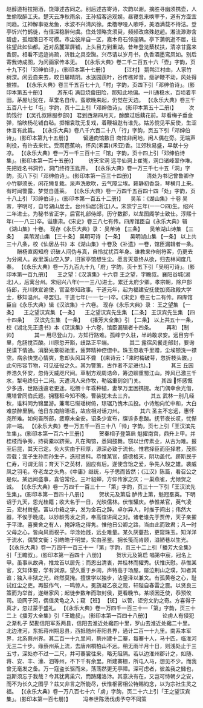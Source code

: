 <!-- { "loadSidebar": true } -->
赵醇道相拉把酒，饶簿述古同之。别后述古寄诗，次韵以谢。摘胜寻幽须携壶，人生偷取醉工夫。楚天云净秋雨余，王孙招客追观娱。昼寝忽来唤宰予，道有方壶宜同趋。江神解事驱龙鱼，水波不兴清风徐。柔橹咿哑人歌呼，美酒满载不待沽。登亭忻兴竹鹤徙，有径深稳醉何虞。住处领略贪须臾，频频改席殊趑趄。湘流渺渺含碧虚，孤烟落日不可模。市尘彼岸自一区，嘉木奇石邻座隅。亭下蒲帆逝不居，往往望此如仙都。近对岳麓翠屏铺，上头目力到重湖。昔年登览蔾杖扶，清凉甘露来香厨。相看不远迹尚疏，济胜之具空踟。兴尽请以岁月书，仇香酒墨鸾凤如。别后寄我诗成图，为问画家传本无。
 【《永乐大典》卷二千二百五十六「壶」字韵，页十九下引「邓绅伯诗」。(影印本第十七册)】 
　　 【江村】 
鹅鸭江村曲，人家竹树深。闲云自来去，皎日屡晴阴。水送园蔬叶，谷传樵斧音。瘦驴鞭不动，风处得披襟。
 【《永乐大典》卷三千五百七十九「村」字韵，页四下引「邓绅伯诗」。(影印本第五十册)】 
　　游东屯
满目烧畲田险，那知此地偏。一川通稳水，百顷着平田。茅屋址犹在，草堂名自传。蛮歌晚来起，仍觉在天边。
 【《永乐大典》卷三千五百八十七「屯」字韵，页十二上引「邓绅伯诗」。(影印本第五十二册)】 
　　次韵饯行 【(吴孔叔除服参部)】 
君到西湖四月天，酴醾过后藕花前。却看梅子垂金弹，恰映杨花铺白毡。掷帽袁耽无复戏，着鞭祖逖有谁先。姑苏傥见平反使，生涩休言有此篇。
 【《永乐大典》卷八千六百二十八「行」字韵，页五下引「邓绅伯诗」。(影印本第九十五册)】 
　　留通商馆数日
商馆非闲地，闲人偶在旁。无端声利役，有许去来忙。受雨芭蕉响，怀风(禾罢)(禾亚)香。江郊秋易盛，早献十分凉。
 【《永乐大典》卷一万一千三百十三「馆」字韵，页十四上引「邓绅伯诗集」。(影印本第一百十五册)】 
　　访天宝洞
远寻仙洞上崔嵬，洞口诸峰翠作堆。先把姓名书洞竹，洞门终待玉匙开。
 【《永乐大典》卷一万三千七十五「洞」字韵，页八下引「邓绅伯诗」。(影印本第一百三十四册)】 
　　清处为书记曾鲁卿作
小竹聊须长，闲花懒复栽。泉声洗歌吹，云气障尘埃。籁静初香袅，琴横月上来。有时闻警露，梦觉自蓬莱。
 【《永乐大典》卷一万四千五百四十四「处」字韵，页十八上引「邓绅伯诗」。(影印本第一百五十二册)】 
　吴芾：《湖山集》十卷
吴芾，字明可，自号湖山居士。台州仙居(浙江)人。宋崇宁三年(一一○四)生。绍兴二年进士。为秘书省正字，后官礼部侍郎，历守数郡，以龙图阁学士致仕。淳熙十年(一一八三)卒。谥康肃。《宋史》卷三八七有传。四库馆臣自《永乐大典》辑《湖山集》十卷。
现存《永乐大典》录：
吴芾诗 【三条】 　吴芾湖山诗集 【三条】 　吴芾湖山集 【三十条】 
吴明可诗 【一条】 　吴明湖山集 【一条】 
以上共三十八条，校《仙居丛书》本《湖山集》十卷及《补遗》一卷，馆臣漏辑者一条。
　　酬杨直阁知府
识破人间伪与真，自怜扰扰百年身。谁教来作剖符客，仍更去为分阃人。故里溪山空入梦，旧家亭馆想生尘。愿言天意终从欲，归去林间度几春。
 【《永乐大典》卷一万九百九十九「府」字韵，页十五下引「吴明可诗」。(影印本第一百九册)】 
　王之望：《汉滨集》十六卷
王之望，字瞻叔。襄阳谷城(湖北)人，后寓台州。宋绍兴八年(一一三八)进士。累迁太府少卿。孝宗朝，除户部侍郎，充川陕宣谕使，官至参知政事。干道元年，起为福建安抚使加资政殿大学士，移知温州。寻罢归。干道七年(一一七一)卒。《宋史》卷三七二有传。四库馆臣自《永乐大典》辑《汉滨集》十六卷。
现存《永乐大典》录：
王之望集 【一条】 　王之望汉宾集 【一条】 　王之望汉宾先生集 【二条】 
王汉宾先生集 【四十四条】 　汉滨先生集 【一条】 　《播芳大全集》引 【二条】 
以上共五十一条，校《湖北先正遗书》本《汉滨集》十六卷，馆臣漏辑者十四条。
　　再和 【制帅】 
　　　其一
用尽登山力，方知行路难。孤峰宁久驻，半岭敢求安。远目穷千里，危肠搅百酸。川原忽开豁，歧路正平端。
　　　其二
露宿风餐走部封，要询民谟下情通。消磨光景驱驰里，疲弊精神倥偬中。珠玉忽收千里赠，尘埃顿洗一襟空。病余快觉心情爽，愈却头风耳不聋 【(来诗云：「来时梅破萼，忽折枝头酸。」此句形容节物，可见征役之久。其为警策，古作者不足进也)。】 
　　　其三
丘园养浩久怀安，忽侍天威咫尺间。草制方观周诰命，筹边聊重蜀江山。抟风已激三千水，掣电终归十二闲。天遣词人来作牧，勒铭重刻剑门关。
　　　其四
怀感慨少多违，世路迍邅老更迷。松槚十年乖种植，妻孥万里困携提。龙门偶幸余光借，鹰塔曾同伯氏题。拥篲秪今知不晚，曹装犹未去三齐。
　　　其五
武林一别几经秋，谁料同为锦里游。蒹苇已惭瑶树倚，琼琚乃愧木瓜投。小诗勉向忙中和，大白难禁醉里酬。他日东南陪晤语，故应相对话刀州。
　　　其六
圣主不忘远，惠怀尧所难。如何吾所部，疲瘵未全安。诏条少宣布，牒诉多悲酸。抚节夜长叹，忧惭非一端。
 【《永乐大典》卷一万五千一百三十八「帅」字韵，页七上引「王汉滨先生集」。(影印本第一百六十三册)】 
　　贺秦相子登第启
魁擢南宫，鼎升上甲。并桂枝而争秀，持荷橐以跻荣。凡在陶镕，悉同鼓舞。窃以世传素业，从古为难。报至后昆，其天已定。负大实由于积厚，源深必致于流长。惟君择臣而臣择君，茂熙帝载；宜子生孙而孙生子，迭冠贤科。恭惟某官，盛德格天，阴功盖代。跻斯民于仁寿，可谓无前；育天下之英材，固应有后。遂使含饴之爱，争先入彀之雄。袭威凤之羽毛，夺老龙之头角。《中庸》继统，与子思而皆然；《江汉》陈篇，看召公之是似。某远闻盛事，喜倍常伦。三叶貂蝉，方仰传家之庆；一巢燕雀，尤倾贺之诚。
 【《永乐大典》卷一万四千一百三十一「第」字韵，页三十一下引「王汉滨先生集」。(影印本第一百四十八册)】 
　　贺状元及第启
胪传上第，魁冠羣英。下明诏于九天，恩光桂籍；收大名于一日，光映儒林。伏惟驩庆。恭惟某官，英气凌云，宏材耸壑。富以巾箱之学，发为金石之辞。卓尔异人，时推于间出；伟然大器，不俟于晚成。以妙龄秀发之资，奉高谊讲闻之对。诸老谁先于贾传，天子亲擢于平津。喜黉舍之有人，掩辞场之得隽。惟他日公卿之路，当由此而致君；凡一时父母之心，皆向风而祝子。华涂始践，远业难量。某久厌虀盐，更窥珠玉。知洋洋于流水，偶赞文衡；引皓皓于明堂，实由圣鉴。拥长笺而肯顾，溢陋巷以生光。
 【《永乐大典》卷一万四千一百三十一「第」字韵，页三十二上引「播芳大全集》引「王瞻叔」。(影印本第一百四十 八册)】 
　　贺状元及第启
唱第中宸，冠名上甲。虽事从故典，推龙首以居先；而恩出清衷，并桂林而擢秀。伏惟庆慰。恭惟某官，文知体要，学有渊源。望久重于乡闾，声特高于场屋。屡泣荆山之璞，知者其谁；独入丰狱之光，终然莫掩。擅世学以独步，沾皇泽以兼文。有孤黄卷之心，耻试红尘之吏。再鼓作气，一鸣惊人。冕旒凝乙夜之观，轩陛自春雷之震。以贤良三策而为举首，遂继家风；起徒步数年而取封侯，更看晚节。某顷因乏使，忝预攸司。设网于河，偶值灵龟之入；窥 【班】  【斑】 以管，讵穷文豹之奇。方喜得于真才，忽过蒙于盛礼。
 【《永乐大典》卷一万四千一百三十一「第」字韵，页三十二上《播芳大全集》引「王瞻叔」。(影印本第一百四十八册)】 
　　论虏人有侵犯之渐札子
契勘信阳军系两县，信阳去淮近处纔四十里，罗山去淮近处纔二十里。北边淮河，东抵蒋州期思县，西抵随州枣阳县界，通计二百一十九里。南系本军界，北系蔡州界。其二百一十九里间，蔡州建十二寨，每寨十人，马十匹，临淮河无三二十步。缘蔡州系上流，去唐州桐柏山不远。稍无雨半月十日，则浅处止于三五寸，深处亦不过一二尺，并可褰裳往来，略无阻隔。若以边淮州郡计之，如随、蒋、安、丰、濠、泗等州，不下千有余里。所建寨栅，所屯人马，想见不少。而我曾无毫发之备。万一寇盗长驱而来，荡荡然更无亭障。深可虑者，彼盖我之雠也，岂斯须忘于我哉？今其犹离巢穴，而踌躇洛汴。其意决有在，又岂可恃朝夕之安，而不为长久之图乎？兹又非言之所能尽，伏惟枢密相公特赐钧念，以为宗社生灵之福。
 【《永乐大典》卷一万八百七十六「虏」字韵，页二十六上引「王之望汉宾集」。(影印本第一百七册)】 
　　冯奉世陈汤伐虏予夺不同策
